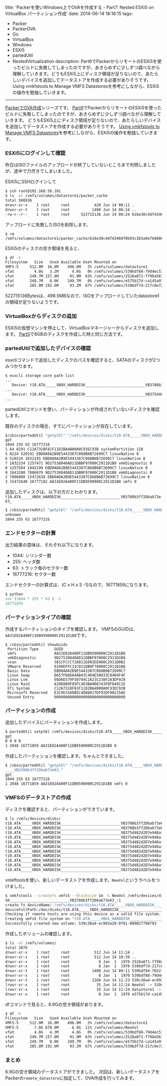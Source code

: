title: 'Packerを使いWindows上でOVAを作成する - Part7: Nested ESXi5 on VirtualBox パーティション作成'
date: 2014-06-14 18:16:15
tags:
 - Packer
 - PackerOVA
 - Go
 - VirtualBox
 - Windows
 - ESXi5
 - partedUtil
 - NestedVirtualization
description: Part6でPackerからリモートのESXi5を使ったビルドに失敗してしまったのですが、あきらめずに少しずつ調べながら理解していきます。どうもESXi5上にディスク領域が足りないので、あたらしいデバイスを追加してデータストアを作成する必要がありそうです。Using vmkfstools to Manage VMFS Datastoresを参考にしながら、ESXi5の操作を勉強していきます。
---

[PackerでOVA作成](http://masato.github.io/tags/PackerOVA/)シリーズです。
[Part6](/2014/06/13/packer-windows-vagrant-remote-esxi5-build/)でPackerからリモートのESXi5を使ったビルドに失敗してしまったのですが、あきらめずに少しずつ調べながら理解していきます。
どうもESXi5上にディスク領域が足りないので、あたらしいデバイスを追加してデータストアを作成する必要がありそうです。
[Using vmkfstools to Manage VMFS Datastores](http://buildvirtual.net/using-vmkfstools-to-manage-vmfs-datastores/)を参考にしながら、ESXi5の操作を勉強していきます。

<!-- more -->

### ESXi5にログインして確認

昨日はISOファイルのアップロードが終了していないところまで判明しましたが、途中で力尽きてしまいました。

ESXi5にSSHログインして

``` bash
$ ssh root@192.168.56.101
$ ls -al /vmfs/volumes/datastore1/packer_cache
total 508936
drwxr-xr-x    1 root     root           420 Jun 14 08:11 .
drwxr-xr-t    1 root     root          1400 Jun 14 08:24 ..
-rw-r--r--    1 root     root     522715136 Jun 14 08:24 616e30c4df43460f8b93c3b5a9efb08868eb9b4778c5f5014607a37095b91524.iso
```

アップロードに失敗したISOを削除します。

```
$ rm /vmfs/volumes/datastore1/packer_cache/616e30c4df43460f8b93c3b5a9efb08868eb9b4778c5f5014607a37095b91524.iso
```

ESXi5のディスクの空き領域を見ると、

``` bash
$ df -h
Filesystem   Size   Used Available Use% Mounted on
VMFS-5     512.0M  16.0M    496.0M   3% /vmfs/volumes/datastore1
vfat         4.0G   3.2M      4.0G   0% /vmfs/volumes/539bdf88-79d4ec57-39ff-080027796f03
vfat       249.7M 157.8M     91.9M  63% /vmfs/volumes/2528a071-f798a567-2aae-10c228e9dbc1
vfat       249.7M   8.0K    249.7M   0% /vmfs/volumes/e575b17d-ca145a97-a11c-7309b6886740
vfat       285.8M 192.6M     93.2M  67% /vmfs/volumes/539bdf7d-217c0e72-3c01-080027796f03
```

522715136Bytesは、498.5MBなので、ISOをアップロードしていたdatastore1の領域が足りないようです。

### VirtualBoxからディスクの追加

ESXi5の仮想マシンを停止して、VirtualBoxマネージャーからディスクを追加します。
[Part5](/2014/06/12/packer-windows-vagrant-nested-esxi5/)で8GBのディスクを作成した時と同じ方法です。


### partedUtilで追加したデバイスの確認

esxcliコマンドで追加したディスクのパスを確認すると、SATAのディスクが2つみつかります。

``` bash
$ esxcli storage core path list
...
   Device: t10.ATA_____VBOX_HARDDISK___________________________VB3708b3ff2D6ab73e63_
...
   Device: t10.ATA_____VBOX_HARDDISK___________________________VB375d482d2D7e948af6_
...
```
partedUtilコマンドを使い、パーティションが作成されていないディスクを確認します。

既存のディスクの場合、すでにパーティションが存在しています。

``` bash
$/sbin/partedUtil "getptbl" "/vmfs/devices/disks/t10.ATA_____VBOX_HARDDISK___________________________VB375d482d2D7e948af6_"
gpt
1044 255 63 16777216
1 64 8191 C12A7328F81F11D2BA4B00A0C93EC93B systemPartition 128
5 8224 520191 EBD0A0A2B9E5443387C068B6B72699C7 linuxNative 0
6 520224 1032191 EBD0A0A2B9E5443387C068B6B72699C7 linuxNative 0
7 1032224 1257471 9D27538040AD11DBBF97000C2911D1B8 vmkDiagnostic 0
8 1257504 1843199 EBD0A0A2B9E5443387C068B6B72699C7 linuxNative 0
9 1843200 7086079 9D27538040AD11DBBF97000C2911D1B8 vmkDiagnostic 0
2 7086080 15472639 EBD0A0A2B9E5443387C068B6B72699C7 linuxNative 0
3 15472640 16777182 AA31E02A400F11DB9590000C2911D1B8 vmfs 0
```

追加したディスクは、以下の方だとわかります。
`t10.ATA_____VBOX_HARDDISK___________________________VB3708b3ff2D6ab73e63_`

``` bash
$ /sbin/partedUtil "getptbl" "/vmfs/devices/disks/t10.ATA_____VBOX_HARDDISK___________________________VB3708b3ff2D6ab73e63_"
unknown
1044 255 63 16777216
```

### エンドセクターの計算

出力結果の意味は、それぞれ以下になります。

* 1044: シリンダー数
* 255: ヘッダ数
* 63: トラック毎のセクター数
* 16777216: セクター数

エンドセクターの計算式は、(C x H x S -1)なので、16771859になります。

``` python
$ python
>>> (1044 * 255 * 63 ) -1
16771859
```

### パーティションタイプの確認

作成するパーティションのタイプを確認します。
VMFSのGUIDは、`AA31E02A400F11DB9590000C2911D1B8`です。

```
$ /sbin/partedUtil showGuids
 Partition Type       GUID
 vmfs                 AA31E02A400F11DB9590000C2911D1B8
 vmkDiagnostic        9D27538040AD11DBBF97000C2911D1B8
 vsan                 381CFCCC728811E092EE000C2911D0B2
 VMware Reserved      9198EFFC31C011DB8F78000C2911D1B8
 Basic Data           EBD0A0A2B9E5443387C068B6B72699C7
 Linux Swap           0657FD6DA4AB43C484E50933C84B4F4F
 Linux Lvm            E6D6D379F50744C2A23C238F2A3DF928
 Linux Raid           A19D880F05FC4D3BA006743F0F84911E
 Efi System           C12A7328F81F11D2BA4B00A0C93EC93B
 Microsoft Reserved   E3C9E3160B5C4DB8817DF92DF00215AE
 Unused Entry         00000000000000000000000000000000
```

### パーティションの作成

追加したデバイスにパーティションを作成します。

``` bash
$ partedUtil setptbl /vmfs/devices/disks/t10.ATA_____VBOX_HARDDISK___________________________VB3708b3ff2D6ab73e63_ gpt "1 2048 16771859 AA31E02A400F11DB9590000C2911D1B8 0"
gpt
0 0 0 0
1 2048 16771859 AA31E02A400F11DB9590000C2911D1B8 0
```

作成したパーティションを確認します。ちゃんとできました。

``` bash
$ /sbin/partedUtil "getptbl" "/vmfs/devices/disks/t10.ATA_____VBOX_HARDDISK_______________________
____VB3708b3ff2D6ab73e63_"
gpt
1044 255 63 16777216
1 2048 16771859 AA31E02A400F11DB9590000C2911D1B8 vmfs 0
```

### VMFSのデータストアの作成
ディスクを確認すると、パーティションができています。

``` bash
$ ls /vmfs/devices/disks/
t10.ATA_____VBOX_HARDDISK___________________________VB3708b3ff2D6ab73e63_
t10.ATA_____VBOX_HARDDISK___________________________VB3708b3ff2D6ab73e63_:1
t10.ATA_____VBOX_HARDDISK___________________________VB375d482d2D7e948af6_
t10.ATA_____VBOX_HARDDISK___________________________VB375d482d2D7e948af6_:1
t10.ATA_____VBOX_HARDDISK___________________________VB375d482d2D7e948af6_:2
t10.ATA_____VBOX_HARDDISK___________________________VB375d482d2D7e948af6_:3
t10.ATA_____VBOX_HARDDISK___________________________VB375d482d2D7e948af6_:5
t10.ATA_____VBOX_HARDDISK___________________________VB375d482d2D7e948af6_:6
t10.ATA_____VBOX_HARDDISK___________________________VB375d482d2D7e948af6_:7
t10.ATA_____VBOX_HARDDISK___________________________VB375d482d2D7e948af6_:8
t10.ATA_____VBOX_HARDDISK___________________________VB375d482d2D7e948af6_:9
```

vmkftoolsを使い、新しいデータストアを作成します。`NewVol`というラベルをつけました。

``` bash
$ vmkfstools --createfs vmfs5 --blocksize 1m -S NewVol /vmfs/devices/disks/t10.ATA_____VBOX_HARDDI
SK___________________________VB3708b3ff2D6ab73e63_:1
create fs deviceName:'/vmfs/devices/disks/t10.ATA_____VBOX_HARDDISK___________________________VB3708b3ff2D6ab73e63_:1', fsShortName:'vmfs5', fsName:'NewVol'
deviceFullPath:/dev/disks/t10.ATA_____VBOX_HARDDISK___________________________VB3708b3ff2D6ab73e63_:1 deviceFile:t10.ATA_____VBOX_HARDDISK___________________________VB3708b3ff2D6ab73e63_:1
Checking if remote hosts are using this device as a valid file system. This may take a few seconds...
Creating vmfs5 file system on "t10.ATA_____VBOX_HARDDISK___________________________VB3708b3ff2D6ab73e63_:1" with blockSize 1048576 and volume label "NewVol".
Successfully created new volume: 539c30a4-ec993a20-0f81-080027796f03
```

作成したボリュームの確認します。

``` bash
$ ls -al /vmfs/volumes/
total 3076
drwxr-xr-x    1 root     root           512 Jun 14 11:24 .
drwxr-xr-x    1 root     root           512 Jun 14 10:39 ..
drwxr-xr-x    1 root     root             8 Jan  1  1970 2528a071-f798a567-2aae-10c228e9dbc1
drwxr-xr-x    1 root     root             8 Jan  1  1970 539bdf7d-217c0e72-3c01-080027796f03
drwxr-xr-t    1 root     root          1400 Jun 14 09:11 539bdf84-f652f3f9-ee0a-080027796f03
drwxr-xr-x    1 root     root             8 Jan  1  1970 539bdf88-79d4ec57-39ff-080027796f03
drwxr-xr-t    1 root     root          1260 Jun 14 11:23 539c30a4-ec993a20-0f81-080027796f03
lrwxr-xr-x    1 root     root            35 Jun 14 11:24 NewVol -> 539c30a4-ec993a20-0f81-080027796f03
lrwxr-xr-x    1 root     root            35 Jun 14 11:24 datastore1 -> 539bdf84-f652f3f9-ee0a-080027796f03
drwxr-xr-x    1 root     root             8 Jan  1  1970 e575b17d-ca145a97-a11c-7309b6886740
```

dfコマンドで見ると、6.9Gの空き領域があります。

``` bash
$ df -h
Filesystem   Size   Used Available Use% Mounted on
VMFS-5     512.0M  16.0M    496.0M   3% /vmfs/volumes/datastore1
VMFS-5       7.8G 870.0M      6.9G  11% /vmfs/volumes/NewVol
vfat         4.0G   4.3M      4.0G   0% /vmfs/volumes/539bdf88-79d4ec57-39ff-080027796f03
vfat       249.7M 157.8M     91.9M  63% /vmfs/volumes/2528a071-f798a567-2aae-10c228e9dbc1
vfat       249.7M   8.0K    249.7M   0% /vmfs/volumes/e575b17d-ca145a97-a11c-7309b6886740
vfat       285.8M 192.6M     93.2M  67% /vmfs/volumes/539bdf7d-217c0e72-3c01-080027796f03
```

### まとめ

6.9Gの空き領域のデータストアができました。
次回は、新しいデータストアをPackerの`remote_datastore`に指定して、OVA作成を行ってみます。
